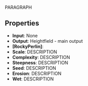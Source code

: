 
PARAGRAPH

## Properties
- **Input**: None
- **Output**: Heightfield - main output
- **[RockyPerlin]**: 
- **Scale**: DESCRIPTION
- **Complexity**: DESCRIPTION
- **Steepness**: DESCRIPTION
- **Seed**: DESCRIPTION
- **Erosion**: DESCRIPTION
- **Wet**: DESCRIPTION



